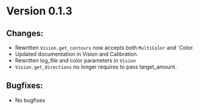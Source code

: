 # Version 0.1.3

## Changes:
- Rewritten `Vision.get_contours` now accepts both `MultiColor` and `Color.
- Updated documentation in Vision and Calibration.
- Rewritten log_file and color parameters in `Vision`
- `Vision.get_directions` no longer requires to pass target_amount.

## Bugfixes:
- No bugfixes

